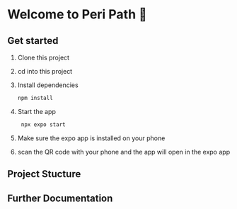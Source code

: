 # Welcome to Peri Path 👋

## Get started

1. Clone this project 

2. cd into this project 

3. Install dependencies

   ```bash
   npm install
   ```

4. Start the app

   ```bash
    npx expo start
   ```
5. Make sure the expo app is installed on your phone 

6. scan the QR code with your phone and the app will open in the expo app


## Project Stucture 

## Further Documentation 